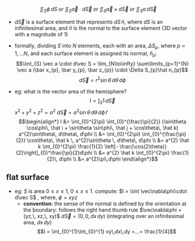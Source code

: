 $$\iint_{S} \phi\,dS \; or \; \iint_{S} \vec a \cdot d\vec S \; or \; \iint_{S} \vec a \times d\vec S \; or \; \iint_{S} a\, d\vec S$$
- $d\vec S$ is a surface element that represents $dS\,\hat n$, where $dS$ is an infinitesimal area, and $\hat n$ is the normal to the surface element (3D vector with a magnitude of 1)

- formally, dividing $S$ into $N$ elements, each with an area, $\Delta S_{p}$, where $p=1,...N$, and each surface element is assigned its normal, $\hat n_{p}$: $$\iint_{S} \vec a \cdot d\vec S = \lim_{N\to\infty} \sum\limits_{p=1}^{N} \vec a (\bar x_{p}, \bar y_{p}, \bar z_{p}) \cdot \Delta S_{p}\hat n_{p}$$ 
$$d\vec S = r^{2}\sin\theta \, d\theta \, d\phi$$
- eg: what is the vector area of the hemisphere?
	$$I = \int_{S} 1\,d\vec S$$
		$x^{2}+y^{2}+z^{2}=a^{2}$
		$d\vec S = a^{2}\sin\theta \, d\theta\, d\phi\, \hat r$
		$$\begin{align*}
			I &= \int_{0}^{2\pi} \int_{0}^{\frac{\pi}{2}} (\sin\theta \cos\phi\, \hat i + \sin\theta \sin\phi\, \hat j + \cos\theta\, \hat k) a^{2}\sin\theta\, d\theta\, d\phi \\
			&= \int_{0}^{2\pi} \int_{0}^{\frac{\pi}{2}} \cos\theta\, \hat k \, a^{2}\sin\theta \, d\theta\, d\phi \\
			&= a^{2} \hat k \int_{0}^{2\pi} \frac{1}{2} \left[- \frac{\cos(2\theta)}{2}\right]_{0}^\frac{\pi}{2}d\phi \\
			&= a^{2} \hat k \int_{0}^{2\pi} \frac{1}{2}\, d\phi \\
			&= a^{2}\pi\,d\phi
		\end{align*}$$
## flat surface
- eg: $S$ is area $0\leq x\leq1,\; 0\leq x\leq1$. compute: $I = \iint \vec\nabla\phi\cdot d\vec S$ , where, $\phi=xyz$	
	- **convention**: the sense of the normal is defined by the orientation at the boundary: follows the right hand thumb rule
		$\vec\nabla\phi = (yz,\, xz,\, xy)$ 
		$d\vec S = (0,0,dx\,dy)$ (integrating over an infinitesimal area, $dx\,dy$)
		$$I = \int_{0}^{1}\int_{0}^{1} xy\,dx\,dy =...= \frac{1}{4}$$
